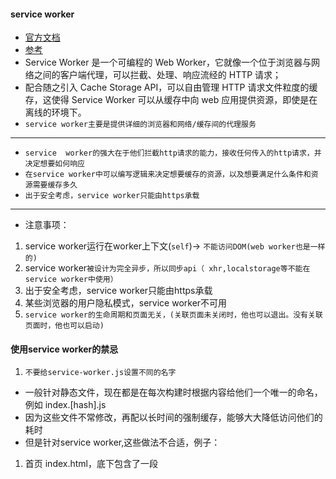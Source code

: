 #### service worker
* [官方文档]("https://developer.mozilla.org/zh-CN/docs/Web/API/Service_Worker_API/Using_Service_Workers")
* [参考](https://blog.csdn.net/qq_42415326/article/details/124738703)
* Service Worker 是一个可编程的 Web Worker，它就像一个位于浏览器与网络之间的客户端代理，可以拦截、处理、响应流经的 HTTP 请求；
* 配合随之引入 Cache Storage API，可以自由管理 HTTP 请求文件粒度的缓存，这使得 Service Worker 可以从缓存中向 web 应用提供资源，即使是在离线的环境下。
* `service worker主要是提供详细的浏览器和网络/缓存间的代理服务`
---
* `service  worker的强大在于他们拦截http请求的能力，接收任何传入的http请求，并决定想要如何响应`
* `在service worker中可以编写逻辑来决定想要缓存的资源，以及想要满足什么条件和资源需要缓存多久`
* `出于安全考虑，service worker只能由https承载`
---
* 注意事项：
1. service worker运行在worker上下文(`self`)-> `不能访问DOM(web worker也是一样的)`
2. service worker`被设计为完全异步，所以同步api（ xhr,localstorage等不能在service worker中使用）`
3. 出于安全考虑，service worker只能由https承载
4. 某些浏览器的用户隐私模式，service worker不可用
5. `service worker的生命周期和页面无关，(关联页面未关闭时，他也可以退出。没有关联页面时，他也可以启动)`

#### 使用service worker的禁忌
1. `不要给service-worker.js设置不同的名字`
* 一般针对静态文件，现在都是在每次构建时根据内容给他们一个唯一的命名，例如 index.[hash].js
* 因为这些文件不常修改，再配以长时间的强制缓存，能够大大降低访问他们的耗时
* 但是针对service worker,这些做法不合适，例子：
1) 首页 index.html，底下包含了一段 <script> 用于注册 service-worker.v1.js。
2) 为了提升速度或者离线可用，这个 service-worker.v1.js 会把 index.html 缓存起来。
3) 某次升级更新之后，现在 index.html 需要配上 service-worker.v2.js 使用了，所以源码中底下的 <script> 中修改了注册的地址。
4) 但我们发现，用户访问站点时由于旧版 service-worker.v1.js 的作用，从缓存中取出的 index.html 引用的依然是 v1，并不是我们升级后引用 v2。
* `结果就是项目根本就没有更新！还是使用了旧的缓存代码！`
* `因为v1升级为v2依赖于index.html的引用地址的变化，但是index.html本身就被缓存起来了,所以我们没有办法加载v2`
* 这个时候，除非用户手动清除缓存，卸载v1,否则我们无能为力。
* `最佳实践就是service-worker.js使用相同的名字，不能再文件名上添加任何会变化的因素`

2. `不要给service-worker.js设置缓存`
* 和第一点的理由类似，为了防止浏览器需要请求新版本的service worker时，因为缓存的干扰而无法进行。
* `因为我们不能要求用户去清除缓存，所以我们必须给service-worker.js文件设置Cache-control:no-store`

#### service-worker的使用
* service worker使得我们可以解决离线应用的问题，可以使用javascript精细地控制应用缓存的静默行为
* service worker使得我们的应用可以先访问本地缓存资源，所以在离线状态时，在没有通过网络接收到更多的数据前，仍然可以提供基本的功能
* `有些浏览器默认不支持service worker，可能需要进行浏览器的一些配置才可以开启。例如 chrome canary;firefox nightly....`
---
* service worker是一个注册在指定源和路径下的事件驱动worker。采用javascript控制关联的页面或者网站，拦截或者修改访问和资源请求
* 细粒度地缓存资源。可以完全控制应用在特定情形下的表现。
* service worker运行在worker上下文中，因此他不能访问DOM。相对于驱动应用的主javascript线程，他运行在其他县城中，所以不会造成阻塞。
* service worker完全设计为异步。所以`localstorage,xhr等同步api不能在service worker中使用(fecth可以)`
----
* `使用ServieWorkerContanier.register方法首次注册service worker。如果注册成功，service worker将会被下载到客户端并尝试安装或激活`
* 注册成功后将作用于整个域内用户可访问的URL, 或者其特定的子集。
* service worker需要遵守以下生命周期：
1）下载
2）安装
3）激活
* `用户首次访问service worker控制的网站或者页面时，service worker会立刻被下载`
* 之后，在以下情况将会触发更新：
1）`一个前往作用域内页面的导航`
2）`在service worker上的一个事件被触发，并且过去24小时没有被下载`
* `无论他与现有的service worker不同（字节对比），还是第一次在页面或者网站遇到service worker，如果下载的文件是新的。安装就会尝试进行`

* 如果这是首次启用service worker，页面会首先尝试安装，安装成功后他会被激活。
* 如果现有service worker已启用，新版本会在后台安装，但不会激活，这个时序称为worker in waiting。
* 直到所有已加载的页面不再使用旧的service worker才会激活新的service worker。只要页面不再依赖旧的service worker，
* 新的service worker会被激活（`成为active worker`）

* `可以监听installEvent,事件触发时的标准行为是准备serive worker用于使用，例如使用内建的storage API来创建缓存`
* `并且放置应用离线时所需资源。`

* `还有一个activate事件，触发时可以清理旧缓存和旧的servie worker关联的东西。`
* `service worker可以通过fetchEvent事件去响应请求。通过FecthEvent.reponseWite方法可以任意修改这些请求的响应！！！`
----
* ` 因为oninstall和onactivate完成前需要一些时间，service worker 标准提供一个waitUntil方法`
* `，当oninstall或者onactivate触发时被调用，接受一个 promise。`
* `在这个 promise 被成功 resolve 以前，功能性事件不会分发到 service worker。`
---
* `addEventListener('fetch')用于阻止浏览器的默认 fetch 操作，并且由你自己提供一个响应`

### Service workers 也可以用来做这些事情
后台数据同步
响应来自其它源的资源请求
集中接收计算成本高的数据更新，比如地理位置和陀螺仪信息，这样多个页面就可以利用同一组数据
在客户端进行 CoffeeScript，LESS，CJS/AMD 等模块编译和依赖管理（用于开发目的）
后台服务钩子
自定义模板用于特定 URL 模式
性能增强，比如预取用户可能需要的资源，比如相册中的后面数张图片

## 推送消息限制
* Chrome上对http协议默认Notification.permission = 'denied'，想要愉快的推送消息就要使用https协议！
* 但是如果https网站是不安全的，那么也还是不可以使用。


#### service-worker 的更新
https://www.cnblogs.com/lhp2012/p/14237542.html





